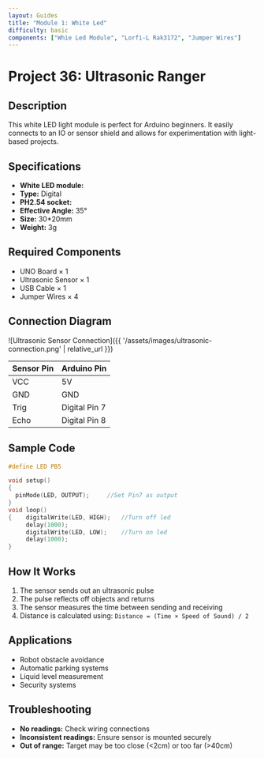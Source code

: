 ```yaml
---
layout: Guides
title: "Module 1: White Led"
difficulty: basic
components: ["Whie Led Module", "Lorfi-L Rak3172", "Jumper Wires"]
---
```


# Project 36: Ultrasonic Ranger

## **Description**
This white LED light module is perfect for Arduino beginners. It easily connects to an IO or sensor shield and allows for experimentation with light-based projects.

## **Specifications**
- **White LED module:**
- **Type:** Digital 
- **PH2.54 socket:**
- **Effective Angle:** 35°
- **Size:** 30*20mm
- **Weight:** 3g

## **Required Components**
- UNO Board × 1
- Ultrasonic Sensor × 1  
- USB Cable × 1
- Jumper Wires × 4

## **Connection Diagram**

![Ultrasonic Sensor Connection]({{ '/assets/images/ultrasonic-connection.png' | relative_url }})

| Sensor Pin | Arduino Pin |
|------------|-------------|
| VCC | 5V |
| GND | GND |
| Trig | Digital Pin 7 |
| Echo | Digital Pin 8 |

## **Sample Code**
```c
#define LED PB5

void setup()
{
  pinMode(LED, OUTPUT);     //Set Pin7 as output
}
void loop()
{    digitalWrite(LED, HIGH);   //Turn off led
     delay(1000);
     digitalWrite(LED, LOW);    //Turn on led
     delay(1000);
}
```

## **How It Works**
1. The sensor sends out an ultrasonic pulse
2. The pulse reflects off objects and returns
3. The sensor measures the time between sending and receiving
4. Distance is calculated using: `Distance = (Time × Speed of Sound) / 2`

## **Applications**
- Robot obstacle avoidance
- Automatic parking systems  
- Liquid level measurement
- Security systems

## **Troubleshooting**
- **No readings:** Check wiring connections
- **Inconsistent readings:** Ensure sensor is mounted securely
- **Out of range:** Target may be too close (<2cm) or too far (>40cm)
